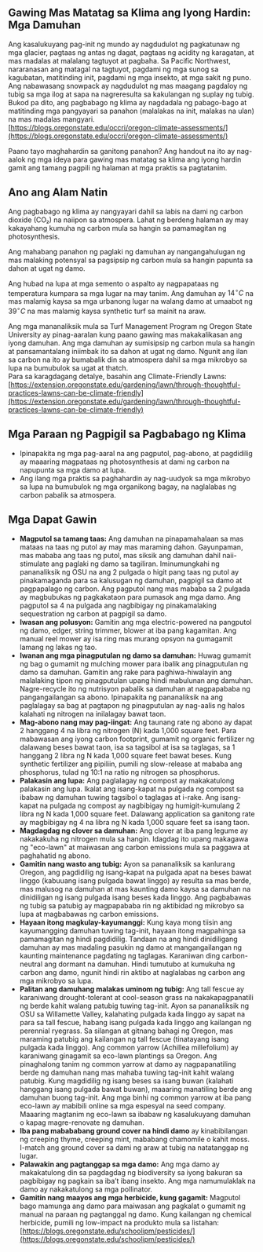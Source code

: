 ## Gawing Mas Matatag sa Klima ang Iyong Hardin: Mga Damuhan

Ang kasalukuyang pag-init ng mundo ay nagdudulot ng pagkatunaw ng mga glacier, pagtaas ng antas ng dagat, pagtaas ng acidity ng karagatan, at mas madalas at malalang tagtuyot at pagbaha. Sa Pacific Northwest, nararanasan ang matagal na tagtuyot, pagdami ng mga sunog sa kagubatan, matitinding init, pagdami ng mga insekto, at mga sakit ng puno. Ang nabawasang snowpack ay nagdudulot ng mas maagang pagdaloy ng tubig sa mga ilog at sapa na nagreresulta sa kakulangan ng suplay ng tubig. Bukod pa dito, ang pagbabago ng klima ay nagdadala ng pabago-bago at matitinding mga pangyayari sa panahon (malalakas na init, malakas na ulan) na mas madalas mangyari.  
[https://blogs.oregonstate.edu/occri/oregon-climate-assessments/](https://blogs.oregonstate.edu/occri/oregon-climate-assessments/)

Paano tayo maghahardin sa ganitong panahon? Ang handout na ito ay nag-aalok ng mga ideya para gawing mas matatag sa klima ang iyong hardin gamit ang tamang pagpili ng halaman at mga praktis sa pagtatanim.

## Ano ang Alam Natin

Ang pagbabago ng klima ay nangyayari dahil sa labis na dami ng carbon dioxide (CO₂) na naiipon sa atmospera. Lahat ng berdeng halaman ay may kakayahang kumuha ng carbon mula sa hangin sa pamamagitan ng photosynthesis.

Ang mahabang panahon ng paglaki ng damuhan ay nangangahulugan ng mas malaking potensyal sa pagsipsip ng carbon mula sa hangin papunta sa dahon at ugat ng damo.

Ang hubad na lupa at mga semento o aspalto ay nagpapataas ng temperatura kumpara sa mga lugar na may tanim. Ang damuhan ay $14^{\circ}C$ na mas malamig kaysa sa mga urbanong lugar na walang damo at umaabot ng $39^{\circ}C$ na mas malamig kaysa synthetic turf sa mainit na araw.

Ang mga mananaliksik mula sa Turf Management Program ng Oregon State University ay pinag-aaralan kung paano gawing mas makakalikasan ang iyong damuhan. Ang mga damuhan ay sumisipsip ng carbon mula sa hangin at pansamantalang iniimbak ito sa dahon at ugat ng damo. Ngunit ang ilan sa carbon na ito ay bumabalik din sa atmospera dahil sa mga mikrobyo sa lupa na bumubulok sa ugat at thatch.  
Para sa karagdagang detalye, basahin ang Climate-Friendly Lawns: [https://extension.oregonstate.edu/gardening/lawn/through-thoughtful-practices-lawns-can-be-climate-friendly](https://extension.oregonstate.edu/gardening/lawn/through-thoughtful-practices-lawns-can-be-climate-friendly)

## Mga Paraan ng Pagpigil sa Pagbabago ng Klima

- Ipinapakita ng mga pag-aaral na ang pagputol, pag-abono, at pagdidilig ay maaaring magpataas ng photosynthesis at dami ng carbon na napupunta sa mga damo at lupa.
- Ang ilang mga praktis sa paghahardin ay nag-uudyok sa mga mikrobyo sa lupa na bumubulok ng mga organikong bagay, na naglalabas ng carbon pabalik sa atmospera.

## Mga Dapat Gawin

- **Magputol sa tamang taas:** Ang damuhan na pinapamahalaan sa mas mataas na taas ng putol ay may mas maraming dahon. Gayunpaman, mas mababa ang taas ng putol, mas siksik ang damuhan dahil naii-stimulate ang paglaki ng damo sa tagiliran. Iminumungkahi ng pananaliksik ng OSU na ang 2 pulgada o higit pang taas ng putol ay pinakamaganda para sa kalusugan ng damuhan, pagpigil sa damo at pagpapalago ng carbon. Ang pagputol nang mas mababa sa 2 pulgada ay magbubukas ng pagkakataon para pumasok ang mga damo. Ang pagputol sa 4 na pulgada ang nagbibigay ng pinakamalaking sequestration ng carbon at pagpigil sa damo.
- **Iwasan ang polusyon:** Gamitin ang mga electric-powered na pangputol ng damo, edger, string trimmer, blower at iba pang kagamitan. Ang manual reel mower ay isa ring mas murang opsyon na gumagamit lamang ng lakas ng tao.
- **Iwanan ang mga pinagputulan ng damo sa damuhan:** Huwag gumamit ng bag o gumamit ng mulching mower para ibalik ang pinagputulan ng damo sa damuhan. Gamitin ang rake para paghiwa-hiwalayin ang malalaking tipon ng pinagputulan upang hindi mabulunan ang damuhan. Nagre-recycle ito ng nutrisyon pabalik sa damuhan at nagpapababa ng pangangailangan sa abono. Ipinapakita ng pananaliksik na ang paglalagay sa bag at pagtapon ng pinagputulan ay nag-aalis ng halos kalahati ng nitrogen na inilalagay bawat taon.
- **Mag-abono nang may pag-iingat:** Ang taunang rate ng abono ay dapat 2 hanggang 4 na libra ng nitrogen (N) kada 1,000 square feet. Para mabawasan ang iyong carbon footprint, gumamit ng organic fertilizer ng dalawang beses bawat taon, isa sa tagsibol at isa sa taglagas, sa 1 hanggang 2 libra ng N kada 1,000 square feet bawat beses. Kung synthetic fertilizer ang pipiliin, pumili ng slow-release at mababa ang phosphorus, tulad ng 10:1 na ratio ng nitrogen sa phosphorus.
- **Palakasin ang lupa:** Ang paglalagay ng compost ay makakatulong palakasin ang lupa. Ikalat ang isang-kapat na pulgada ng compost sa ibabaw ng damuhan tuwing tagsibol o taglagas at i-rake. Ang isang-kapat na pulgada ng compost ay nagbibigay ng humigit-kumulang 2 libra ng N kada 1,000 square feet. Dalawang application sa ganitong rate ay magbibigay ng 4 na libra ng N kada 1,000 square feet sa isang taon.
- **Magdagdag ng clover sa damuhan:** Ang clover at iba pang legume ay nakakakuha ng nitrogen mula sa hangin. Idagdag ito upang makagawa ng "eco-lawn" at maiwasan ang carbon emissions mula sa paggawa at paghahatid ng abono.
- **Gamitin nang wasto ang tubig:** Ayon sa pananaliksik sa kanlurang Oregon, ang pagdidilig ng isang-kapat na pulgada apat na beses bawat linggo (kabuuang isang pulgada bawat linggo) ay resulta sa mas berde, mas malusog na damuhan at mas kaunting damo kaysa sa damuhan na dinidiligan ng isang pulgada isang beses kada linggo. Ang pagbabawas ng tubig sa patubig ay magpapababa rin ng aktibidad ng mikrobyo sa lupa at magbabawas ng carbon emissions.
- **Hayaan itong magkulay-kayumanggi:** Kung kaya mong tiisin ang kayumangging damuhan tuwing tag-init, hayaan itong magpahinga sa pamamagitan ng hindi pagdidilig. Tandaan na ang hindi dinidiligang damuhan ay mas madaling pasukin ng damo at mangangailangan ng kaunting maintenance pagdating ng taglagas. Karaniwan ding carbon-neutral ang dormant na damuhan. Hindi tumutubo at kumukuha ng carbon ang damo, ngunit hindi rin aktibo at naglalabas ng carbon ang mga mikrobyo sa lupa.
- **Palitan ang damuhang malakas uminom ng tubig:** Ang tall fescue ay karaniwang drought-tolerant at cool-season grass na nakakapagpanatili ng berde kahit walang patubig tuwing tag-init. Ayon sa pananaliksik ng OSU sa Willamette Valley, kalahating pulgada kada linggo ay sapat na para sa tall fescue, habang isang pulgada kada linggo ang kailangan ng perennial ryegrass. Sa silangan at gitnang bahagi ng Oregon, mas maraming patubig ang kailangan ng tall fescue (tinatayang isang pulgada kada linggo). Ang common yarrow (Achillea millefolium) ay karaniwang ginagamit sa eco-lawn plantings sa Oregon. Ang pinaghalong tanim ng common yarrow at damo ay nagpapanatiling berde ng damuhan nang mas mahaba tuwing tag-init kahit walang patubig. Kung magdidilig ng isang beses sa isang buwan (kalahati hanggang isang pulgada bawat buwan), maaaring manatiling berde ang damuhan buong tag-init. Ang mga binhi ng common yarrow at iba pang eco-lawn ay mabibili online sa mga espesyal na seed company. Maaaring magtanim ng eco-lawn sa ibabaw ng kasalukuyang damuhan o kapag magre-renovate ng damuhan.
- **Iba pang mabababang ground cover na hindi damo** ay kinabibilangan ng creeping thyme, creeping mint, mababang chamomile o kahit moss. I-match ang ground cover sa dami ng araw at tubig na natatanggap ng lugar.
- **Palawakin ang pagtanggap sa mga damo:** Ang mga damo ay makakatulong din sa pagdagdag ng biodiversity sa iyong bakuran sa pagbibigay ng pagkain sa iba’t ibang insekto. Ang mga namumulaklak na damo ay nakakatulong sa mga pollinator.
- **Gamitin nang maayos ang mga herbicide, kung gagamit:** Magputol bago mamunga ang damo para maiwasan ang pagkalat o gumamit ng manual na paraan ng pagtanggal ng damo. Kung kailangan ng chemical herbicide, pumili ng low-impact na produkto mula sa listahan: [https://blogs.oregonstate.edu/schoolipm/pesticides/](https://blogs.oregonstate.edu/schoolipm/pesticides/)
